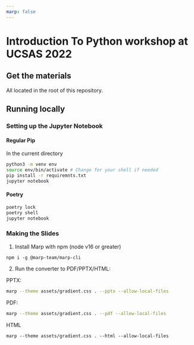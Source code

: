 ```yaml
---
marp: false
---
```

# Introduction To Python workshop at UCSAS 2022

## Get the materials

All located in the root of this repository.

## Running locally

### Setting up the Jupyter Notebook

#### Regular Pip

In the current directory

```bash
python3 -m venv env
source env/bin/activate # Change for your shell if needed
pip install -r requiremnts.txt
jupyter notebook
```

#### Poetry

```bash
poetry lock
poetry shell
jupyter notebook
```

### Making the Slides

1. Install Marp with npm (node v16 or greater)

```shell
npm i -g @marp-team/marp-cli
```

2. Run the converter to PDF/PPTX/HTML:

PPTX:

```bash
marp --theme assets/gradient.css . --pptx --allow-local-files
```

PDF:

```bash
marp --theme assets/gradient.css . --pdf --allow-local-files
```

HTML

```
marp --theme assets/gradient.css . --html --allow-local-files
```
